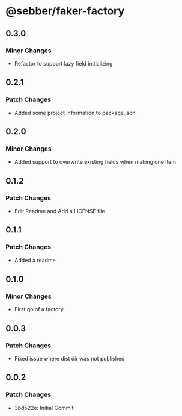 # @sebber/faker-factory

## 0.3.0

### Minor Changes

- Refactor to support lazy field initializing

## 0.2.1

### Patch Changes

- Added some project information to package.json

## 0.2.0

### Minor Changes

- Added support to overwrite existing fields when making one item

## 0.1.2

### Patch Changes

- Edit Readme and Add a LICENSE file

## 0.1.1

### Patch Changes

- Added a readme

## 0.1.0

### Minor Changes

- First go of a factory

## 0.0.3

### Patch Changes

- Fixed issue where dist dir was not published

## 0.0.2

### Patch Changes

- 3bd522e: Initial Commit
